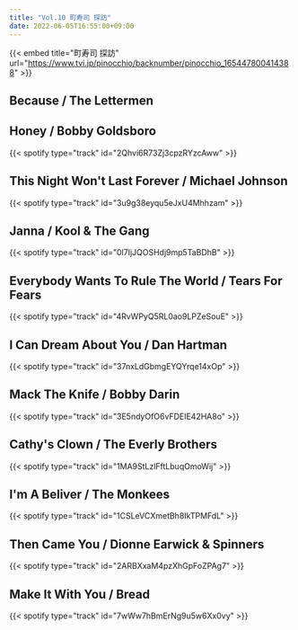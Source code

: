 ```yaml
---
title: "Vol.10 町寿司 探訪"
date: 2022-06-05T16:55:00+09:00
---
```


{{< embed title="町寿司 探訪" url="https://www.tvi.jp/pinocchio/backnumber/pinocchio_165447800414388" >}}

## Because / The Lettermen

## Honey / Bobby Goldsboro
{{< spotify type="track" id="2Qhvi6R73Zj3cpzRYzcAww" >}}

## This Night Won't Last Forever / Michael Johnson
{{< spotify type="track" id="3u9g38eyqu5eJxU4Mhhzam" >}}

## Janna / Kool & The Gang
{{< spotify type="track" id="0l7IjJQOSHdj9mp5TaBDhB" >}}

## Everybody Wants To Rule The World / Tears For Fears
{{< spotify type="track" id="4RvWPyQ5RL0ao9LPZeSouE" >}}

## I Can Dream About You / Dan Hartman
{{< spotify type="track" id="37nxLdGbmgEYQYrqe14xOp" >}}

## Mack The Knife / Bobby Darin
{{< spotify type="track" id="3E5ndyOfO6vFDEIE42HA8o" >}}

## Cathy's Clown / The Everly Brothers
{{< spotify type="track" id="1MA9StLzlFftLbuqOmoWij" >}}

## I'm A Beliver / The Monkees
{{< spotify type="track" id="1CSLeVCXmetBh8IkTPMFdL" >}}

## Then Came You / Dionne Earwick & Spinners
{{< spotify type="track" id="2ARBXxaM4pzXhGpFoZPAg7" >}}

## Make It With You / Bread
{{< spotify type="track" id="7wWw7hBmErNg9u5w6Xx0vy" >}}
